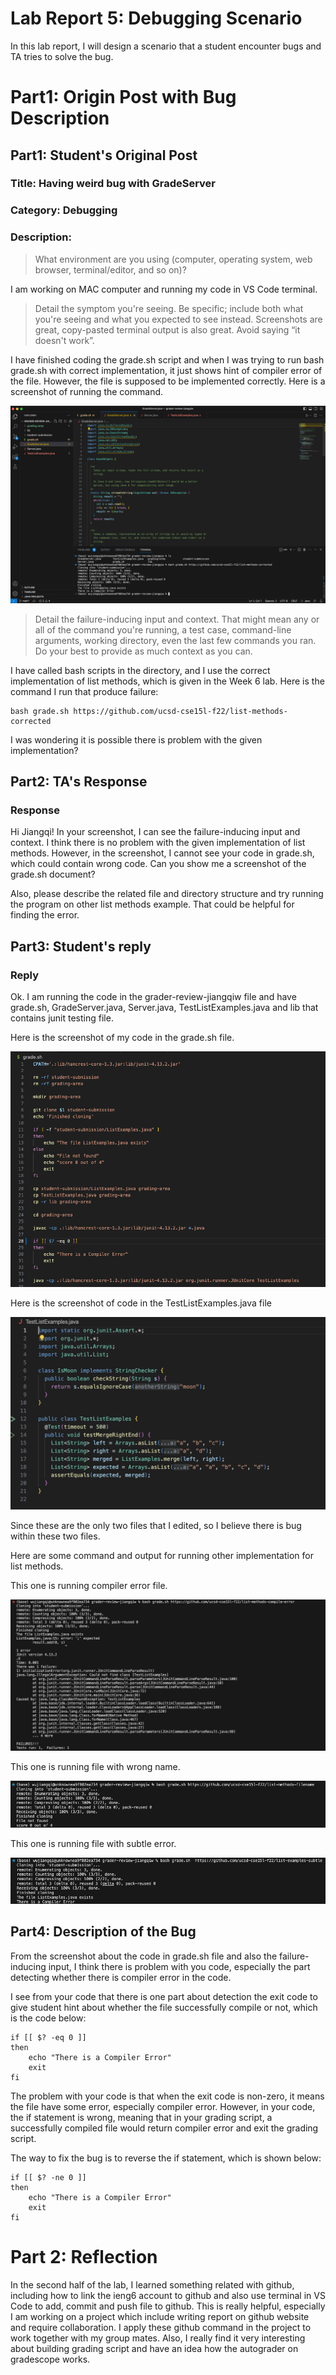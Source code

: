 # Lab Report 5: Debugging Scenario

In this lab report, I will design a scenario that a student encounter bugs and TA tries to solve the bug.

# Part1: Origin Post with Bug Description

## Part1: Student's Original Post

### Title: Having weird bug with GradeServer

### Category: Debugging

### Description:

> What environment are you using (computer, operating system, web browser, terminal/editor, and so on)?

I am working on MAC computer and running my code in VS Code terminal.

> Detail the symptom you're seeing. Be specific; include both what you're seeing and what you expected to see instead. Screenshots are great, copy-pasted terminal output is also great. Avoid saying “it doesn't work”.

I have finished coding the grade.sh script and when I was trying to run bash grade.sh with correct implementation, it just shows hint of compiler error of the file. However, the file is supposed to be implemented correctly. Here is a screenshot of running the command.

![image](lab5-1.png)

> Detail the failure-inducing input and context. That might mean any or all of the command you're running, a test case, command-line arguments, working directory, even the last few commands you ran. Do your best to provide as much context as you can.

I have called bash scripts in the directory, and I use the correct implementation of list methods, which is given in the Week 6 lab. Here is the command I run that produce failure:

```
bash grade.sh https://github.com/ucsd-cse15l-f22/list-methods-corrected
```

I was wondering it is possible there is problem with the given implementation?

## Part2: TA's Response

### Response

Hi Jiangqi! In your screenshot, I can see the failure-inducing input and context. I think there is no problem with the given implementation of list methods. However, in the screenshot, I cannot see your code in grade.sh, which could contain
wrong code. Can you show me a screenshot of the grade.sh document?

Also, please describe the related file and directory structure and try running the program on other list methods example. That could be helpful for finding the error. 


## Part3: Student's reply

### Reply

Ok. I am running the code in the grader-review-jiangqiw file and have grade.sh, GradeServer.java, Server.java, TestListExamples.java and lib that contains junit testing file.

Here is the screenshot of my code in the grade.sh file.

![image](lab5-6.png)

Here is the screenshot of code in the TestListExamples.java file

![image](lab5-7.png)

Since these are the only two files that I edited, so I believe there is bug within these two files.

Here are some command and output for running other implementation for list methods.

This one is running compiler error file.

![image](lab5-3.png)

This one is running file with wrong name.

![image](lab5-5.png)

This one is running file with subtle error.

![image](lab5-4.png)

## Part4: Description of the Bug

From the screenshot about the code in grade.sh file and also the failure-inducing input, I think there is problem with you code, especially the part detecting whether there is compiler error in the code.

I see from your code that there is one part about detection the exit code to give student hint about whether the file successfully compile or not, which is the code below:

```
if [[ $? -eq 0 ]]
then
    echo "There is a Compiler Error"
    exit
fi
```

The problem with your code is that when the exit code is non-zero, it means the file have some error, especially compiler error. However, in your code, the if statement is wrong, meaning that in your grading script, a successfully compiled file would return compiler error and exit the grading script.

The way to fix the bug is to reverse the if statement, which is shown below:
```
if [[ $? -ne 0 ]]
then
    echo "There is a Compiler Error"
    exit
fi
```

# Part 2: Reflection

In the second half of the lab, I learned something related with github, including how to link the ieng6 account to github and also use terminal in VS Code to add, commit and push file to github. This is really helpful, especially I am working on a project which include writing report on github website and require collaboration.
I apply these github command in the project to work together with my group mates. Also, I really find it very interesting about building grading script and have an idea how the autograder on gradescope works.

